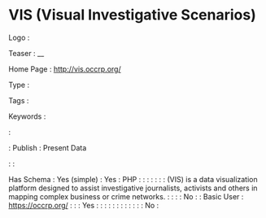 # VIS (Visual Investigative Scenarios)

Logo
: ![]()

Teaser
: __

Home Page
: http://vis.occrp.org/

Type
: 

Tags
: 

Keywords
: 

: 


: Publish
: Present Data

: 
: 

Has Schema
: Yes (simple)
: Yes
: PHP
: 
: 
: 
: 
: 
: 
: (VIS) is a data visualization platform designed to assist investigative journalists, activists and others in mapping complex business or crime networks.
: 
: 
: 
: No
: 
: Basic User
: https://occrp.org/
: 
: 
: Yes
: 
: 
: 
: 
: 
: 
: 
: 
: 
: 
: 
: No
: 
